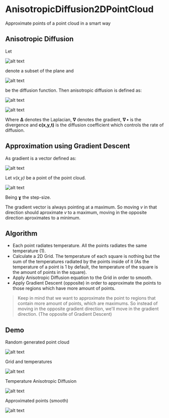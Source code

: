 # AnisotropicDiffusion2DPointCloud
Approximate points of a point cloud in a smart way

## Anisotropic Diffusion
Let  

![alt text](https://github.com/MorcilloSanz/AnisotropicDiffusion2DPointCloud/blob/main/img/omega.png)  

denote a subset of the plane and  

![alt text](https://github.com/MorcilloSanz/AnisotropicDiffusion2DPointCloud/blob/main/img/function.png)  

be the diffusion function. Then anisotropic diffusion is defined as:

![alt text](https://github.com/MorcilloSanz/AnisotropicDiffusion2DPointCloud/blob/main/img/definition.png)

![alt text](https://github.com/MorcilloSanz/AnisotropicDiffusion2DPointCloud/blob/main/img/c.png)

Where **Δ** denotes the Laplacian, **∇** denotes the gradient, **∇ •** is the divergence and **c(x,y,t)** is the diffusion coefficient which controls the rate of diffusion.

## Approximation using Gradient Descent

As gradient is a vector defined as:

![alt text](https://github.com/MorcilloSanz/AnisotropicDiffusion2DPointCloud/blob/main/img/gradient.png)

Let *v(x,y)* be a point of the point cloud.

![alt text](https://github.com/MorcilloSanz/AnisotropicDiffusion2DPointCloud/blob/main/img/gradientDescent.png)

Being **ɣ** the step-size.

The gradient vector is always pointing at a maximum. So moving *v* in that direction should aproximate *v* to a maximum, moving in the opposite direction aproximates to a minimum.

## Algorithm
* Each point radiates temperature. All the points radiates the same temperature (1).
* Calculate a 2D Grid. The temperature of each square is nothing but the sum of the temperatures radiated by the points inside of it (As the temperature of a point is 1 by default, the temperature of the square is the amount of points in the square).
* Apply Anisotropic Diffusion equation to the Grid in order to smooth.
* Apply Gradient Descent (opposite) in order to approximate the points to those regions which have more amount of points.
> Keep in mind that we want to approximate the point to regions that contain more amount of points, which are maximums. So instead of moving in the opposite gradient direction, we'll move in the gradient direction. (The opposite of Gradient Descent)

## Demo

Random generated point cloud

![alt text](https://github.com/MorcilloSanz/AnisotropicDiffusion2DPointCloud/blob/main/img/pointcloud.png)

Grid and temperatures

![alt text](https://github.com/MorcilloSanz/AnisotropicDiffusion2DPointCloud/blob/main/img/temperatureGrid.png)

Temperature Anisotropic Diffusion

![alt text](https://github.com/MorcilloSanz/AnisotropicDiffusion2DPointCloud/blob/main/img/diffusionGrid.png)

Approximated points (smooth)

![alt text](https://github.com/MorcilloSanz/AnisotropicDiffusion2DPointCloud/blob/main/img/approximated.png)